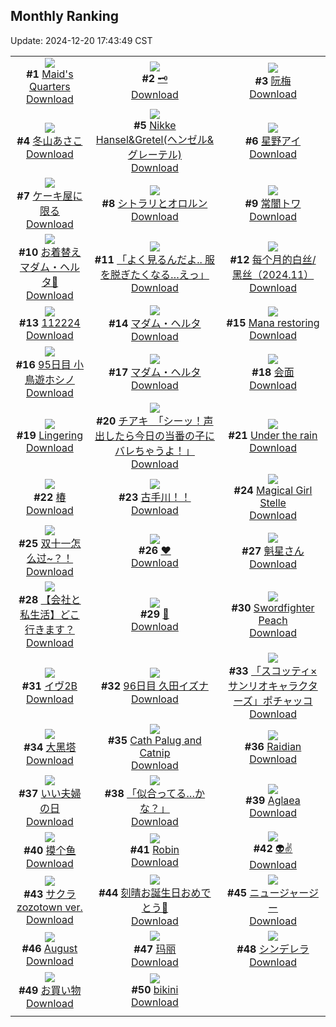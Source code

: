 ## Monthly Ranking
Update: 2024-12-20 17:43:49 CST

|      |      |      |
| :----: | :----: | :----: |
| ![](https://i.pixiv.re/c/240x480/img-master/img/2024/11/22/12/25/56/124522898_p0_master1200.jpg)<br>**#1** [Maid's Quarters](https://www.pixiv.net/artworks/124522898)<br>[Download](https://i.pixiv.re/img-original/img/2024/11/22/12/25/56/124522898_p0.jpg) | ![](https://i.pixiv.re/c/240x480/img-master/img/2024/11/22/21/06/16/124533837_p0_master1200.jpg)<br>**#2** [🗝️](https://www.pixiv.net/artworks/124533837)<br>[Download](https://i.pixiv.re/img-original/img/2024/11/22/21/06/16/124533837_p0.png) | ![](https://i.pixiv.re/c/240x480/img-master/img/2024/11/22/18/00/17/124528234_p0_master1200.jpg)<br>**#3** [阮梅](https://www.pixiv.net/artworks/124528234)<br>[Download](https://i.pixiv.re/img-original/img/2024/11/22/18/00/17/124528234_p0.jpg) |
| ![](https://i.pixiv.re/c/240x480/img-master/img/2024/11/22/17/00/05/124526879_p0_master1200.jpg)<br>**#4** [冬山あさこ](https://www.pixiv.net/artworks/124526879)<br>[Download](https://i.pixiv.re/img-original/img/2024/11/22/17/00/05/124526879_p0.png) | ![](https://i.pixiv.re/c/240x480/img-master/img/2024/11/22/00/00/31/124511957_p0_master1200.jpg)<br>**#5** [Nikke Hansel&Gretel(ヘンゼル&グレーテル)](https://www.pixiv.net/artworks/124511957)<br>[Download](https://i.pixiv.re/img-original/img/2024/11/22/00/00/31/124511957_p0.png) | ![](https://i.pixiv.re/c/240x480/img-master/img/2024/11/22/00/00/36/124511978_p0_master1200.jpg)<br>**#6** [星野アイ](https://www.pixiv.net/artworks/124511978)<br>[Download](https://i.pixiv.re/img-original/img/2024/11/22/00/00/36/124511978_p0.png) |
| ![](https://i.pixiv.re/c/240x480/img-master/img/2024/11/22/07/30/02/124519080_p0_master1200.jpg)<br>**#7** [ケーキ屋に限る](https://www.pixiv.net/artworks/124519080)<br>[Download](https://i.pixiv.re/img-original/img/2024/11/22/07/30/02/124519080_p0.jpg) | ![](https://i.pixiv.re/c/240x480/img-master/img/2024/11/22/00/33/54/124513315_p0_master1200.jpg)<br>**#8** [シトラリとオロルン](https://www.pixiv.net/artworks/124513315)<br>[Download](https://i.pixiv.re/img-original/img/2024/11/22/00/33/54/124513315_p0.jpg) | ![](https://i.pixiv.re/c/240x480/img-master/img/2024/11/22/00/00/30/124511951_p0_master1200.jpg)<br>**#9** [常闇トワ](https://www.pixiv.net/artworks/124511951)<br>[Download](https://i.pixiv.re/img-original/img/2024/11/22/00/00/30/124511951_p0.jpg) |
| ![](https://i.pixiv.re/c/240x480/img-master/img/2024/11/23/20/32/55/124564642_p0_master1200.jpg)<br>**#10** [お着替えマダム・ヘルタ📖](https://www.pixiv.net/artworks/124564642)<br>[Download](https://i.pixiv.re/img-original/img/2024/11/23/20/32/55/124564642_p0.png) | ![](https://i.pixiv.re/c/240x480/img-master/img/2024/11/22/20/40/11/124532966_p0_master1200.jpg)<br>**#11** [「よく見るんだよ.. 服を脱ぎたくなる…えっ」](https://www.pixiv.net/artworks/124532966)<br>[Download](https://i.pixiv.re/img-original/img/2024/11/22/20/40/11/124532966_p0.png) | ![](https://i.pixiv.re/c/240x480/img-master/img/2024/11/22/15/50/58/124525710_p0_master1200.jpg)<br>**#12** [每个月的白丝/黑丝（2024.11）](https://www.pixiv.net/artworks/124525710)<br>[Download](https://i.pixiv.re/img-original/img/2024/11/22/15/50/58/124525710_p0.jpg) |
| ![](https://i.pixiv.re/c/240x480/img-master/img/2024/11/22/03/02/16/124516206_p0_master1200.jpg)<br>**#13** [112224](https://www.pixiv.net/artworks/124516206)<br>[Download](https://i.pixiv.re/img-original/img/2024/11/22/03/02/16/124516206_p0.jpg) | ![](https://i.pixiv.re/c/240x480/img-master/img/2024/11/21/08/58/59/124493027_p0_master1200.jpg)<br>**#14** [マダム・ヘルタ](https://www.pixiv.net/artworks/124493027)<br>[Download](https://i.pixiv.re/img-original/img/2024/11/21/08/58/59/124493027_p0.jpg) | ![](https://i.pixiv.re/c/240x480/img-master/img/2024/11/22/05/43/51/124517862_p0_master1200.jpg)<br>**#15** [Mana restoring](https://www.pixiv.net/artworks/124517862)<br>[Download](https://i.pixiv.re/img-original/img/2024/11/22/05/43/51/124517862_p0.png) |
| ![](https://i.pixiv.re/c/240x480/img-master/img/2024/11/21/22/40/15/124509187_p0_master1200.jpg)<br>**#16** [95日目 小鳥遊ホシノ](https://www.pixiv.net/artworks/124509187)<br>[Download](https://i.pixiv.re/img-original/img/2024/11/21/22/40/15/124509187_p0.png) | ![](https://i.pixiv.re/c/240x480/img-master/img/2024/11/21/15/04/46/124484676_p0_master1200.jpg)<br>**#17** [マダム・ヘルタ](https://www.pixiv.net/artworks/124484676)<br>[Download](https://i.pixiv.re/img-original/img/2024/11/21/15/04/46/124484676_p0.jpg) | ![](https://i.pixiv.re/c/240x480/img-master/img/2024/11/20/00/00/23/124457097_p0_master1200.jpg)<br>**#18** [会面](https://www.pixiv.net/artworks/124457097)<br>[Download](https://i.pixiv.re/img-original/img/2024/11/20/00/00/23/124457097_p0.jpg) |
| ![](https://i.pixiv.re/c/240x480/img-master/img/2024/11/21/00/30/03/124485967_p0_master1200.jpg)<br>**#19** [Lingering](https://www.pixiv.net/artworks/124485967)<br>[Download](https://i.pixiv.re/img-original/img/2024/11/21/00/30/03/124485967_p0.jpg) | ![](https://i.pixiv.re/c/240x480/img-master/img/2024/11/23/08/00/06/124548137_p0_master1200.jpg)<br>**#20** [チアキ　「シーッ！声出したら今日の当番の子にバレちゃうよ！」](https://www.pixiv.net/artworks/124548137)<br>[Download](https://i.pixiv.re/img-original/img/2024/11/23/08/00/06/124548137_p0.jpg) | ![](https://i.pixiv.re/c/240x480/img-master/img/2024/11/22/21/13/26/124534066_p0_master1200.jpg)<br>**#21** [Under the rain](https://www.pixiv.net/artworks/124534066)<br>[Download](https://i.pixiv.re/img-original/img/2024/11/22/21/13/26/124534066_p0.jpg) |
| ![](https://i.pixiv.re/c/240x480/img-master/img/2024/11/22/00/16/20/124512751_p0_master1200.jpg)<br>**#22** [椿](https://www.pixiv.net/artworks/124512751)<br>[Download](https://i.pixiv.re/img-original/img/2024/11/22/00/16/20/124512751_p0.png) | ![](https://i.pixiv.re/c/240x480/img-master/img/2024/11/22/04/27/31/124517135_p0_master1200.jpg)<br>**#23** [古手川！！](https://www.pixiv.net/artworks/124517135)<br>[Download](https://i.pixiv.re/img-original/img/2024/11/22/04/27/31/124517135_p0.jpg) | ![](https://i.pixiv.re/c/240x480/img-master/img/2024/11/22/07/18/01/124518971_p0_master1200.jpg)<br>**#24** [Magical Girl Stelle](https://www.pixiv.net/artworks/124518971)<br>[Download](https://i.pixiv.re/img-original/img/2024/11/22/07/18/01/124518971_p0.jpg) |
| ![](https://i.pixiv.re/c/240x480/img-master/img/2024/11/22/02/19/59/124515598_p0_master1200.jpg)<br>**#25** [双十一怎么过~？！](https://www.pixiv.net/artworks/124515598)<br>[Download](https://i.pixiv.re/img-original/img/2024/11/22/02/19/59/124515598_p0.png) | ![](https://i.pixiv.re/c/240x480/img-master/img/2024/11/22/00/00/05/124511830_p0_master1200.jpg)<br>**#26** [♥](https://www.pixiv.net/artworks/124511830)<br>[Download](https://i.pixiv.re/img-original/img/2024/11/22/00/00/05/124511830_p0.jpg) | ![](https://i.pixiv.re/c/240x480/img-master/img/2024/11/24/00/04/45/124572396_p0_master1200.jpg)<br>**#27** [魁星さん](https://www.pixiv.net/artworks/124572396)<br>[Download](https://i.pixiv.re/img-original/img/2024/11/24/00/04/45/124572396_p0.png) |
| ![](https://i.pixiv.re/c/240x480/img-master/img/2024/11/22/12/00/10/124522473_p0_master1200.jpg)<br>**#28** [【会社と私生活】どこ行きます？](https://www.pixiv.net/artworks/124522473)<br>[Download](https://i.pixiv.re/img-original/img/2024/11/22/12/00/10/124522473_p0.jpg) | ![](https://i.pixiv.re/c/240x480/img-master/img/2024/11/20/16/24/06/124471686_p0_master1200.jpg)<br>**#29** [🐍](https://www.pixiv.net/artworks/124471686)<br>[Download](https://i.pixiv.re/img-original/img/2024/11/20/16/24/06/124471686_p0.png) | ![](https://i.pixiv.re/c/240x480/img-master/img/2024/11/22/00/43/46/124513550_p0_master1200.jpg)<br>**#30** [Swordfighter Peach](https://www.pixiv.net/artworks/124513550)<br>[Download](https://i.pixiv.re/img-original/img/2024/11/22/00/43/46/124513550_p0.png) |
| ![](https://i.pixiv.re/c/240x480/img-master/img/2024/11/24/02/51/26/124576827_p0_master1200.jpg)<br>**#31** [イヴ2B](https://www.pixiv.net/artworks/124576827)<br>[Download](https://i.pixiv.re/img-original/img/2024/11/24/02/51/26/124576827_p0.jpg) | ![](https://i.pixiv.re/c/240x480/img-master/img/2024/11/23/01/14/46/124542579_p0_master1200.jpg)<br>**#32** [96日目 久田イズナ](https://www.pixiv.net/artworks/124542579)<br>[Download](https://i.pixiv.re/img-original/img/2024/11/23/01/14/46/124542579_p0.png) | ![](https://i.pixiv.re/c/240x480/img-master/img/2024/11/22/00/00/21/124511907_p0_master1200.jpg)<br>**#33** [「スコッティ×サンリオキャラクターズ」ポチャッコ](https://www.pixiv.net/artworks/124511907)<br>[Download](https://i.pixiv.re/img-original/img/2024/11/22/00/00/21/124511907_p0.png) |
| ![](https://i.pixiv.re/c/240x480/img-master/img/2024/11/22/04/15/34/124517042_p0_master1200.jpg)<br>**#34** [大黑塔](https://www.pixiv.net/artworks/124517042)<br>[Download](https://i.pixiv.re/img-original/img/2024/11/22/04/15/34/124517042_p0.png) | ![](https://i.pixiv.re/c/240x480/img-master/img/2024/11/22/10/59/18/124513689_p0_master1200.jpg)<br>**#35** [Cath Palug and Catnip](https://www.pixiv.net/artworks/124513689)<br>[Download](https://i.pixiv.re/img-original/img/2024/11/22/10/59/18/124513689_p0.jpg) | ![](https://i.pixiv.re/c/240x480/img-master/img/2024/11/21/16/43/26/124499541_p0_master1200.jpg)<br>**#36** [Raidian](https://www.pixiv.net/artworks/124499541)<br>[Download](https://i.pixiv.re/img-original/img/2024/11/21/16/43/26/124499541_p0.jpg) |
| ![](https://i.pixiv.re/c/240x480/img-master/img/2024/11/22/15/11/50/124525116_p0_master1200.jpg)<br>**#37** [いい夫婦の日](https://www.pixiv.net/artworks/124525116)<br>[Download](https://i.pixiv.re/img-original/img/2024/11/22/15/11/50/124525116_p0.jpg) | ![](https://i.pixiv.re/c/240x480/img-master/img/2024/11/22/18/05/31/124528517_p0_master1200.jpg)<br>**#38** [「似合ってる…かな？」](https://www.pixiv.net/artworks/124528517)<br>[Download](https://i.pixiv.re/img-original/img/2024/11/22/18/05/31/124528517_p0.png) | ![](https://i.pixiv.re/c/240x480/img-master/img/2024/11/21/19/48/52/124503861_p0_master1200.jpg)<br>**#39** [Aglaea](https://www.pixiv.net/artworks/124503861)<br>[Download](https://i.pixiv.re/img-original/img/2024/11/21/19/48/52/124503861_p0.png) |
| ![](https://i.pixiv.re/c/240x480/img-master/img/2024/11/22/22/48/22/124537295_p0_master1200.jpg)<br>**#40** [摸个鱼](https://www.pixiv.net/artworks/124537295)<br>[Download](https://i.pixiv.re/img-original/img/2024/11/22/22/48/22/124537295_p0.jpg) | ![](https://i.pixiv.re/c/240x480/img-master/img/2024/11/24/20/19/56/124598394_p0_master1200.jpg)<br>**#41** [Robin](https://www.pixiv.net/artworks/124598394)<br>[Download](https://i.pixiv.re/img-original/img/2024/11/24/20/19/56/124598394_p0.png) | ![](https://i.pixiv.re/c/240x480/img-master/img/2024/11/22/11/30/29/124522017_p0_master1200.jpg)<br>**#42** [👽✌️](https://www.pixiv.net/artworks/124522017)<br>[Download](https://i.pixiv.re/img-original/img/2024/11/22/11/30/29/124522017_p0.png) |
| ![](https://i.pixiv.re/c/240x480/img-master/img/2024/11/21/20/56/29/124505805_p0_master1200.jpg)<br>**#43** [サクラzozotown ver.](https://www.pixiv.net/artworks/124505805)<br>[Download](https://i.pixiv.re/img-original/img/2024/11/21/20/56/29/124505805_p0.jpg) | ![](https://i.pixiv.re/c/240x480/img-master/img/2024/11/20/11/43/38/124467521_p0_master1200.jpg)<br>**#44** [刻晴お誕生日おめでとう🎂](https://www.pixiv.net/artworks/124467521)<br>[Download](https://i.pixiv.re/img-original/img/2024/11/20/11/43/38/124467521_p0.jpg) | ![](https://i.pixiv.re/c/240x480/img-master/img/2024/11/21/19/21/39/124503210_p0_master1200.jpg)<br>**#45** [ニュージャージー](https://www.pixiv.net/artworks/124503210)<br>[Download](https://i.pixiv.re/img-original/img/2024/11/21/19/21/39/124503210_p0.jpg) |
| ![](https://i.pixiv.re/c/240x480/img-master/img/2024/11/20/17/51/48/124473403_p0_master1200.jpg)<br>**#46** [August](https://www.pixiv.net/artworks/124473403)<br>[Download](https://i.pixiv.re/img-original/img/2024/11/20/17/51/48/124473403_p0.png) | ![](https://i.pixiv.re/c/240x480/img-master/img/2024/11/21/00/35/55/124486155_p0_master1200.jpg)<br>**#47** [玛丽](https://www.pixiv.net/artworks/124486155)<br>[Download](https://i.pixiv.re/img-original/img/2024/11/21/00/35/55/124486155_p0.jpg) | ![](https://i.pixiv.re/c/240x480/img-master/img/2024/11/20/18/53/03/124474989_p0_master1200.jpg)<br>**#48** [シンデレラ](https://www.pixiv.net/artworks/124474989)<br>[Download](https://i.pixiv.re/img-original/img/2024/11/20/18/53/03/124474989_p0.jpg) |
| ![](https://i.pixiv.re/c/240x480/img-master/img/2024/11/23/07/22/17/124547645_p0_master1200.jpg)<br>**#49** [お買い物](https://www.pixiv.net/artworks/124547645)<br>[Download](https://i.pixiv.re/img-original/img/2024/11/23/07/22/17/124547645_p0.jpg) | ![](https://i.pixiv.re/c/240x480/img-master/img/2024/11/20/23/00/01/124482581_p0_master1200.jpg)<br>**#50** [bikini](https://www.pixiv.net/artworks/124482581)<br>[Download](https://i.pixiv.re/img-original/img/2024/11/20/23/00/01/124482581_p0.jpg) |
|      |
